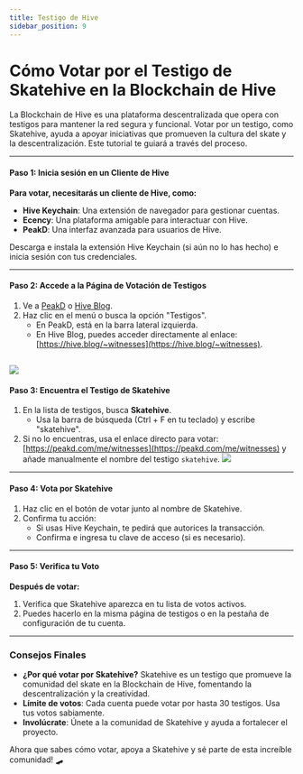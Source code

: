 ```yaml
---
title: Testigo de Hive
sidebar_position: 9
---
```


# Cómo Votar por el Testigo de Skatehive en la Blockchain de Hive

La Blockchain de Hive es una plataforma descentralizada que opera con testigos para mantener la red segura y funcional. Votar por un testigo, como Skatehive, ayuda a apoyar iniciativas que promueven la cultura del skate y la descentralización. Este tutorial te guiará a través del proceso.

---

#### Paso 1: Inicia sesión en un Cliente de Hive
**Para votar, necesitarás un cliente de Hive, como:**
- **Hive Keychain**: Una extensión de navegador para gestionar cuentas.
- **Ecency**: Una plataforma amigable para interactuar con Hive.
- **PeakD**: Una interfaz avanzada para usuarios de Hive.

Descarga e instala la extensión Hive Keychain (si aún no lo has hecho) e inicia sesión con tus credenciales.

---

#### Paso 2: Accede a la Página de Votación de Testigos
1. Ve a [PeakD](https://peakd.com) o [Hive Blog](https://hive.blog).
2. Haz clic en el menú o busca la opción "Testigos".
   - En PeakD, está en la barra lateral izquierda.
   - En Hive Blog, puedes acceder directamente al enlace: [https://hive.blog/~witnesses](https://hive.blog/~witnesses).

![](https://i.ibb.co/ZhFv3bY/image.png)
---

#### Paso 3: Encuentra el Testigo de Skatehive
1. En la lista de testigos, busca **Skatehive**.
   - Usa la barra de búsqueda (Ctrl + F en tu teclado) y escribe "skatehive".
2. Si no lo encuentras, usa el enlace directo para votar: [https://peakd.com/me/witnesses](https://peakd.com/me/witnesses) y añade manualmente el nombre del testigo `skatehive`.
![](https://i.ibb.co/M7frCxC/image.png)

---

#### Paso 4: Vota por Skatehive
1. Haz clic en el botón de votar junto al nombre de Skatehive.
2. Confirma tu acción:
   - Si usas Hive Keychain, te pedirá que autorices la transacción.
   - Confirma e ingresa tu clave de acceso (si es necesario).

---

#### Paso 5: Verifica tu Voto
**Después de votar:**
1. Verifica que Skatehive aparezca en tu lista de votos activos.
2. Puedes hacerlo en la misma página de testigos o en la pestaña de configuración de tu cuenta.

---

### Consejos Finales
- **¿Por qué votar por Skatehive?** Skatehive es un testigo que promueve la comunidad del skate en la Blockchain de Hive, fomentando la descentralización y la creatividad.
- **Límite de votos**: Cada cuenta puede votar por hasta 30 testigos. Usa tus votos sabiamente.
- **Involúcrate**: Únete a la comunidad de Skatehive y ayuda a fortalecer el proyecto.

Ahora que sabes cómo votar, apoya a Skatehive y sé parte de esta increíble comunidad! 🛹
